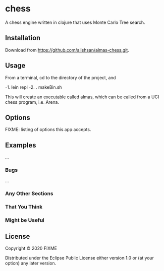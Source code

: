 # chess

A chess engine written in clojure that uses Monte Carlo Tree search.

## Installation

Download from https://github.com/alishsan/almas-chess.git.

## Usage

From a terminal, cd to the directory of the project, and

-1. lein repl
-2. . makeBin.sh


This will create an executable called almas, which can be called from a UCI chess program, i.e. Arena.

## Options

FIXME: listing of options this app accepts.

## Examples

...

### Bugs

...

### Any Other Sections
### That You Think
### Might be Useful

## License

Copyright © 2020 FIXME

Distributed under the Eclipse Public License either version 1.0 or (at
your option) any later version.
